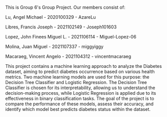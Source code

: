 This is Group 6's Group Project. Our members consist of:

Lu, Angel Michael - 2020100329  - AzareLu

Libres, Francis Joseph - 2021102149 - Joseph101603

Lopez, John Finees Miguel L. - 2021106114 - Miguel-Lopez-06

Molina, Juan Miguel - 2021107337 - miggyiggy

Macaraeg, Vincent Angelo - 2021104312 - vincentmacaraeg


This project contains a machine learning approach to analyze the Diabetes dataset, aiming to predict diabetes occurrence based on various health metrics. Two machine learning models are used for this purpose: the Decision Tree Classifier and Logistic Regression. The Decision Tree Classifier is chosen for its interpretability, allowing us to understand the decision-making process, while Logistic Regression is applied due to its effectiveness in binary classification tasks. The goal of the project is to compare the performance of these models, assess their accuracy, and identify which model best predicts diabetes status within the dataset.
